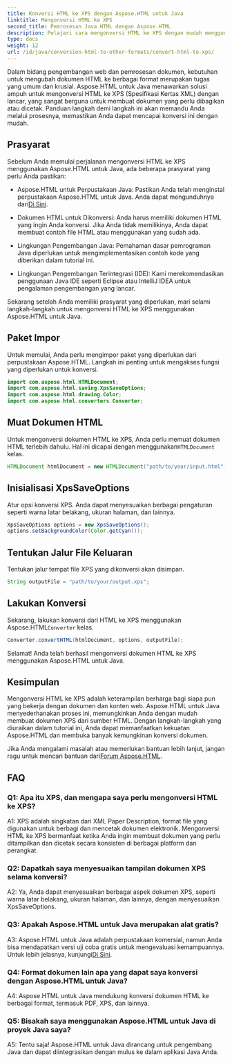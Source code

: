 ```yaml
---
title: Konversi HTML ke XPS dengan Aspose.HTML untuk Java
linktitle: Mengonversi HTML ke XPS
second_title: Pemrosesan Java HTML dengan Aspose.HTML
description: Pelajari cara mengonversi HTML ke XPS dengan mudah menggunakan Aspose.HTML untuk Java. Buat dokumen lintas platform dengan mudah.
type: docs
weight: 12
url: /id/java/conversion-html-to-other-formats/convert-html-to-xps/
---
```

Dalam bidang pengembangan web dan pemrosesan dokumen, kebutuhan untuk mengubah dokumen HTML ke berbagai format merupakan tugas yang umum dan krusial. Aspose.HTML untuk Java menawarkan solusi ampuh untuk mengonversi HTML ke XPS (Spesifikasi Kertas XML) dengan lancar, yang sangat berguna untuk membuat dokumen yang perlu dibagikan atau dicetak. Panduan langkah demi langkah ini akan memandu Anda melalui prosesnya, memastikan Anda dapat mencapai konversi ini dengan mudah.

## Prasyarat

Sebelum Anda memulai perjalanan mengonversi HTML ke XPS menggunakan Aspose.HTML untuk Java, ada beberapa prasyarat yang perlu Anda pastikan:

-  Aspose.HTML untuk Perpustakaan Java: Pastikan Anda telah menginstal perpustakaan Aspose.HTML untuk Java. Anda dapat mengunduhnya dari[Di Sini](https://releases.aspose.com/html/java/).

- Dokumen HTML untuk Dikonversi: Anda harus memiliki dokumen HTML yang ingin Anda konversi. Jika Anda tidak memilikinya, Anda dapat membuat contoh file HTML atau menggunakan yang sudah ada.

- Lingkungan Pengembangan Java: Pemahaman dasar pemrograman Java diperlukan untuk mengimplementasikan contoh kode yang diberikan dalam tutorial ini.

- Lingkungan Pengembangan Terintegrasi (IDE): Kami merekomendasikan penggunaan Java IDE seperti Eclipse atau IntelliJ IDEA untuk pengalaman pengembangan yang lancar.

Sekarang setelah Anda memiliki prasyarat yang diperlukan, mari selami langkah-langkah untuk mengonversi HTML ke XPS menggunakan Aspose.HTML untuk Java.

## Paket Impor

Untuk memulai, Anda perlu mengimpor paket yang diperlukan dari perpustakaan Aspose.HTML. Langkah ini penting untuk mengakses fungsi yang diperlukan untuk konversi.

```java
import com.aspose.html.HTMLDocument;
import com.aspose.html.saving.XpsSaveOptions;
import com.aspose.html.drawing.Color;
import com.aspose.html.converters.Converter;
```

## Muat Dokumen HTML

 Untuk mengonversi dokumen HTML ke XPS, Anda perlu memuat dokumen HTML terlebih dahulu. Hal ini dicapai dengan menggunakan`HTMLDocument` kelas.

```java
HTMLDocument htmlDocument = new HTMLDocument("path/to/your/input.html");
```

## Inisialisasi XpsSaveOptions

Atur opsi konversi XPS. Anda dapat menyesuaikan berbagai pengaturan seperti warna latar belakang, ukuran halaman, dan lainnya.

```java
XpsSaveOptions options = new XpsSaveOptions();
options.setBackgroundColor(Color.getCyan());
```

## Tentukan Jalur File Keluaran

Tentukan jalur tempat file XPS yang dikonversi akan disimpan.

```java
String outputFile = "path/to/your/output.xps";
```

## Lakukan Konversi

 Sekarang, lakukan konversi dari HTML ke XPS menggunakan Aspose.HTML`Converter` kelas.

```java
Converter.convertHTML(htmlDocument, options, outputFile);
```

Selamat! Anda telah berhasil mengonversi dokumen HTML ke XPS menggunakan Aspose.HTML untuk Java.

## Kesimpulan

Mengonversi HTML ke XPS adalah keterampilan berharga bagi siapa pun yang bekerja dengan dokumen dan konten web. Aspose.HTML untuk Java menyederhanakan proses ini, memungkinkan Anda dengan mudah membuat dokumen XPS dari sumber HTML. Dengan langkah-langkah yang diuraikan dalam tutorial ini, Anda dapat memanfaatkan kekuatan Aspose.HTML dan membuka banyak kemungkinan konversi dokumen.

 Jika Anda mengalami masalah atau memerlukan bantuan lebih lanjut, jangan ragu untuk mencari bantuan dari[Forum Aspose.HTML](https://forum.aspose.com/).

## FAQ

### Q1: Apa itu XPS, dan mengapa saya perlu mengonversi HTML ke XPS?

A1: XPS adalah singkatan dari XML Paper Description, format file yang digunakan untuk berbagi dan mencetak dokumen elektronik. Mengonversi HTML ke XPS bermanfaat ketika Anda ingin membuat dokumen yang perlu ditampilkan dan dicetak secara konsisten di berbagai platform dan perangkat.

### Q2: Dapatkah saya menyesuaikan tampilan dokumen XPS selama konversi?

A2: Ya, Anda dapat menyesuaikan berbagai aspek dokumen XPS, seperti warna latar belakang, ukuran halaman, dan lainnya, dengan menyesuaikan XpsSaveOptions.

### Q3: Apakah Aspose.HTML untuk Java merupakan alat gratis?

 A3: Aspose.HTML untuk Java adalah perpustakaan komersial, namun Anda bisa mendapatkan versi uji coba gratis untuk mengevaluasi kemampuannya. Untuk lebih jelasnya, kunjungi[Di Sini](https://releases.aspose.com/html/java).

### Q4: Format dokumen lain apa yang dapat saya konversi dengan Aspose.HTML untuk Java?

A4: Aspose.HTML untuk Java mendukung konversi dokumen HTML ke berbagai format, termasuk PDF, XPS, dan lainnya.

### Q5: Bisakah saya menggunakan Aspose.HTML untuk Java di proyek Java saya?

A5: Tentu saja! Aspose.HTML untuk Java dirancang untuk pengembang Java dan dapat diintegrasikan dengan mulus ke dalam aplikasi Java Anda.
